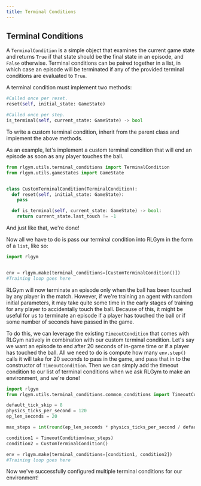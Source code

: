 ```yaml
---
title: Terminal Conditions
---
```


## Terminal Conditions
A `TerminalCondition` is a simple object that examines the current game state and returns `True` if that state should be the final state in an episode, and `False` otherwise.
Terminal conditions can be paired together in a list, in which case an episode will be terminated if any of the provided terminal conditions are evaluated to `True`.

A terminal condition must implement two methods:
```python
#Called once per reset.
reset(self, initial_state: GameState)

#Called once per step.
is_terminal(self, current_state: GameState) -> bool
```
To write a custom terminal condition, inherit from the parent class and implement the above methods.

As an example, let's implement a custom terminal condition that will end an episode as soon as any player touches the ball.
```python
from rlgym.utils.terminal_conditions import TerminalCondition
from rlgym.utils.gamestates import GameState


class CustomTerminalCondition(TerminalCondition):
  def reset(self, initial_state: GameState):
    pass

  def is_terminal(self, current_state: GameState) -> bool:
    return current_state.last_touch != -1
```
And just like that, we're done!

Now all we have to do is pass our terminal condition into RLGym in the form of a `list`, like so:
```python
import rlgym


env = rlgym.make(terminal_conditions=[CustomTerminalCondition()])
#Training loop goes here
```
RLGym will now terminate an episode only when the ball has been touched by any player in the match. However, if we're training an agent with random initial parameters, it may
take quite some time in the early stages of training for any player to accidentally touch the ball. Because of this, it might be useful for us to terminate an episode if a 
player has touched the ball or if some number of seconds have passed in the game.

To do this, we can leverage the existing `TimeoutCondition` that comes with RLGym natively in combination with our custom terminal condition. Let's say we want an episode to end
after 20 seconds of in-game time or if a player has touched the ball. All we need to do is compute how many `env.step()` calls it will take for 20 seconds to pass in the game, 
and pass that in to the constructor of `TimeoutCondition`. Then we can simply add the timeout condition to our list of terminal conditions when we ask RLGym to make an 
environment, and we're done!

```python
import rlgym
from rlgym.utils.terminal_conditions.common_conditions import TimeoutCondition

default_tick_skip = 8
physics_ticks_per_second = 120
ep_len_seconds = 20

max_steps = int(round(ep_len_seconds * physics_ticks_per_second / default_tick_skip))

condition1 = TimeoutCondition(max_steps)
condition2 = CustomTerminalCondition()

env = rlgym.make(terminal_conditions=[condition1, condition2])
#Training loop goes here
```
Now we've successfully configured multiple terminal conditions for our environment!
